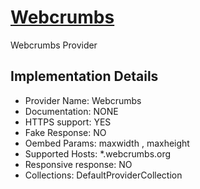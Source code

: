 # [Webcrumbs](https://share.webcrumbs.org|tools.webcrumbs.org|www.webcrumbs.org)

Webcrumbs Provider

## Implementation Details

- Provider
Name: Webcrumbs
- Documentation: NONE
- HTTPS support: YES
- Fake Response: NO
- Oembed Params: maxwidth , maxheight
- Supported Hosts: *.webcrumbs.org
- Responsive response: NO
- Collections: DefaultProviderCollection


